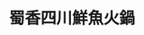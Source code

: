 ---
title: "蜀香四川鮮魚火鍋"
description: "蜀香四川鮮魚火鍋"
layout: shop
keywords:
  - 美食競賽
  - 台灣美食
  - 美食精選
datePublished: "2025-06-30"
dateModified: "2025-07-02"
city: "宜蘭縣"
district: "宜蘭市"
address: "宜蘭縣宜蘭市新興路117號"
phone: "0920938107"
geo: "24.761584382284113, 121.75684242558307"
google_map: "https://maps.app.goo.gl/9Kd9zYXcBoYpLxRY8"
footinder: "https://footinder.com.tw/%E5%AE%9C%E8%98%AD%E7%B8%A3%E5%AE%9C%E8%98%AD%E5%B8%82/102230/"
official: "https://www.facebook.com/SHAsiang/"
award:
  - name: "500盤"
    year: "2024"
    entries:
      - dishes:
          - "蜀香四川鮮魚火鍋"

---